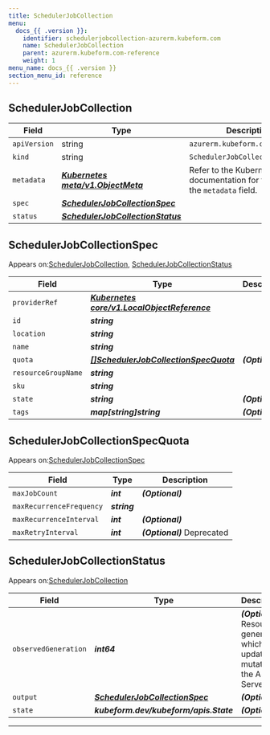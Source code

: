```yaml
---
title: SchedulerJobCollection
menu:
  docs_{{ .version }}:
    identifier: schedulerjobcollection-azurerm.kubeform.com
    name: SchedulerJobCollection
    parent: azurerm.kubeform.com-reference
    weight: 1
menu_name: docs_{{ .version }}
section_menu_id: reference
---
```


## SchedulerJobCollection
| Field | Type | Description |
| ------ | ----- | ----------- |
| `apiVersion` | string | `azurerm.kubeform.com/v1alpha1` |
|    `kind` | string | `SchedulerJobCollection` |
| `metadata` | ***[Kubernetes meta/v1.ObjectMeta](https://kubernetes.io/docs/reference/generated/kubernetes-api/v1.13/#objectmeta-v1-meta)***|Refer to the Kubernetes API documentation for the fields of the `metadata` field.|
| `spec` | ***[SchedulerJobCollectionSpec](#SchedulerJobCollectionSpec)***||
| `status` | ***[SchedulerJobCollectionStatus](#SchedulerJobCollectionStatus)***||
## SchedulerJobCollectionSpec

Appears on:[SchedulerJobCollection](#SchedulerJobCollection), [SchedulerJobCollectionStatus](#SchedulerJobCollectionStatus)

| Field | Type | Description |
| ------ | ----- | ----------- |
| `providerRef` | ***[Kubernetes core/v1.LocalObjectReference](https://kubernetes.io/docs/reference/generated/kubernetes-api/v1.13/#localobjectreference-v1-core)***||
| `id` | ***string***||
| `location` | ***string***||
| `name` | ***string***||
| `quota` | ***[[]SchedulerJobCollectionSpecQuota](#SchedulerJobCollectionSpecQuota)***| ***(Optional)*** |
| `resourceGroupName` | ***string***||
| `sku` | ***string***||
| `state` | ***string***| ***(Optional)*** |
| `tags` | ***map[string]string***| ***(Optional)*** |
## SchedulerJobCollectionSpecQuota

Appears on:[SchedulerJobCollectionSpec](#SchedulerJobCollectionSpec)

| Field | Type | Description |
| ------ | ----- | ----------- |
| `maxJobCount` | ***int***| ***(Optional)*** |
| `maxRecurrenceFrequency` | ***string***||
| `maxRecurrenceInterval` | ***int***| ***(Optional)*** |
| `maxRetryInterval` | ***int***| ***(Optional)*** Deprecated|
## SchedulerJobCollectionStatus

Appears on:[SchedulerJobCollection](#SchedulerJobCollection)

| Field | Type | Description |
| ------ | ----- | ----------- |
| `observedGeneration` | ***int64***| ***(Optional)*** Resource generation, which is updated on mutation by the API Server.|
| `output` | ***[SchedulerJobCollectionSpec](#SchedulerJobCollectionSpec)***| ***(Optional)*** |
| `state` | ***kubeform.dev/kubeform/apis.State***| ***(Optional)*** |
---
